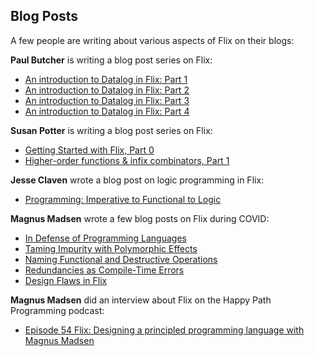 ## Blog Posts

A few people are writing about various aspects of Flix on their blogs:

__Paul Butcher__ is writing a blog post series on Flix:

- [An introduction to Datalog in Flix: Part 1](https://paulbutcher.com/blog/2022/datalog1/)
- [An introduction to Datalog in Flix: Part 2](https://paulbutcher.com/blog/2022/datalog2/)
- [An introduction to Datalog in Flix: Part 3](https://paulbutcher.com/blog/2022/datalog3/)
- [An introduction to Datalog in Flix: Part 4](https://paulbutcher.com/blog/2022/datalog4/)

__Susan Potter__ is writing a blog post series on Flix:

- [Getting Started with Flix, Part 0](https://www.susanpotter.net/software/getting-started-with-flix-part-0/)
- [Higher-order functions & infix combinators, Part 1](https://www.susanpotter.net/software/flix-series-part-1-higher-order-functions-infix-combinators/)

__Jesse Claven__ wrote a blog post on logic programming in Flix:

- [Programming: Imperative to Functional to Logic](https://j-e-s-s-e.com/notes/programming-imperative-to-functional-to-logic)

__Magnus Madsen__ wrote a few blog posts on Flix during COVID:

- [In Defense of Programming Languages](https://flix.dev/blog/in-defense-of-programming-languages/)
- [Taming Impurity with Polymorphic Effects](https://flix.dev/blog/taming-impurity-with-polymorphic-effects/)
- [Naming Functional and Destructive Operations](https://flix.dev/blog/naming-functional-and-destructive-operations/)
- [Redundancies as Compile-Time Errors](https://flix.dev/blog/redundancies-as-compile-time-errors/)
- [Design Flaws in Flix](https://flix.dev/blog/design-flaws-in-flix/)

__Magnus Madsen__ did an interview about Flix on the Happy Path Programming podcast:

- [Episode 54 Flix: Designing a principled programming language with Magnus Madsen](https://anchor.fm/happypathprogramming/episodes/54-Flix-Designing-a-principled-programming-language-with-Magnus-Madsen-e1dueb2)
